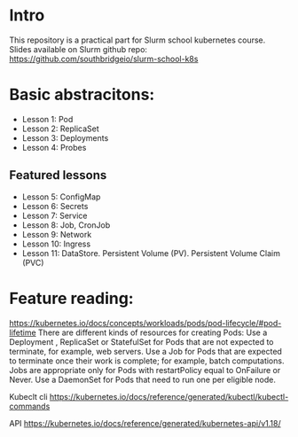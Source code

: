 # Intro
This repository is a practical part for Slurm school kubernetes course.
Slides available on Slurm github repo: https://github.com/southbridgeio/slurm-school-k8s

# Basic abstracitons:
- Lesson 1: Pod
- Lesson 2: ReplicaSet
- Lesson 3: Deployments
- Lesson 4: Probes

## Featured lessons
- Lesson 5: ConfigMap
- Lesson 6: Secrets
- Lesson 7: Service
- Lesson 8: Job, CronJob
- Lesson 9: Network
- Lesson 10: Ingress
- Lesson 11: DataStore. Persistent Volume (PV). Persistent Volume Claim (PVC)

# Feature reading:
https://kubernetes.io/docs/concepts/workloads/pods/pod-lifecycle/#pod-lifetime
There are different kinds of resources for creating Pods:
Use a Deployment , ReplicaSet or StatefulSet for Pods that are not expected to terminate, for example, web servers.
Use a Job for Pods that are expected to terminate once their work is complete; for example, batch computations. Jobs are appropriate only for Pods with restartPolicy equal to OnFailure or Never.
Use a DaemonSet for Pods that need to run one per eligible node.

Kubeclt cli https://kubernetes.io/docs/reference/generated/kubectl/kubectl-commands

API https://kubernetes.io/docs/reference/generated/kubernetes-api/v1.18/